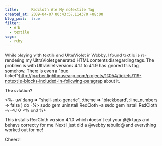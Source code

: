 ```yaml
--- 
title:      Redcloth Ate My notextile Tag
created_at: 2009-04-07 00:43:57.114370 +08:00
blog_post:  true
filter:
  - erb
  - textile
tags:
  - ruby
---
```


While playing with textile and UltraViolet in Webby, I found textile is re-rendering my UltraViolet generated HTML contents disregarding <notextile> tags. The problem is with UltraVilet versions 4.1.1 to 4.1.9 has ignored this tag somehow. There is even a "bug ticket":http://jgarber.lighthouseapp.com/projects/13054/tickets/119-notextile-blocks-included-in-following-paragrap about it.

The solution?

<%- uv( :lang => "shell-unix-generic", :theme => 'blackboard', :line_numbers => false ) do -%>
sudo gem uninstall RedCloth -a
sudo gem install RedCloth -v=4.1.0
<% end %>

This installs RedCloth version 4.1.0 which doesn't eat your @<notextile>@ tags and behave correctly for me.
Next I just did a @webby rebuild@ and everything worked out for me!

Cheers!
